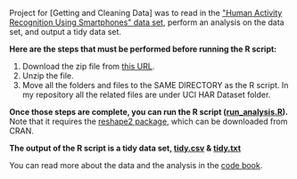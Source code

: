 

Project for [Getting and Cleaning Data] was to read in the ["Human Activity Recognition Using Smartphones" data set](http://archive.ics.uci.edu/ml/datasets/Human+Activity+Recognition+Using+Smartphones), perform an analysis on the data set, and output a tidy data set.

**Here are the steps that must be performed before running the R script:**

1. Download the zip file from [this URL](https://d396qusza40orc.cloudfront.net/getdata%2Fprojectfiles%2FUCI%20HAR%20Dataset.zip).
2. Unzip the file.
3. Move all the  folders and files to the SAME DIRECTORY as the R script. In my repository all the related files are under UCI HAR Dataset folder.

**Once those steps are complete, you can run the R script ([run_analysis.R](run_analysis.R)).** Note that it requires the [reshape2 package](http://cran.r-project.org/web/packages/reshape2/index.html), which can be downloaded from CRAN.

**The output of the R script is a tidy data set, [tidy.csv](tidy.csv) & [tidy.txt](tidy.txt)**

You can read more about the data and the analysis in the [code book](CodeBook.md).
